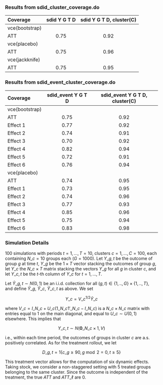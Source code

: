### Results from sdid_cluster_coverage.do

Coverage | sdid Y G T D | sdid Y G T D, cluster(C) |
:-------- | :--------: | :--------: |
vce(bootstrap)  | |
ATT | 0.75  | 0.92  |
vce(placebo)  | |
ATT | 0.75  | 0.96  |
vce(jackknife)  | |
ATT | 0.75  | 0.95  |

### Results from sdid_event_cluster_coverage.do

Coverage | sdid_event Y G T D | sdid_event Y G T D, cluster(C) |
:-------- | :--------: | :--------: |
vce(bootstrap)  | | |
ATT | 0.75 | 0.92 |
Effect 1 | 0.77 | 0.92 |
Effect 2 | 0.74 | 0.91 |
Effect 3 | 0.70 | 0.92 |
Effect 4 | 0.82 | 0.94 |
Effect 5 | 0.72 | 0.91 |
Effect 6 | 0.76 | 0.94 |
vce(placebo)  | | |
ATT | 0.74 | 0.95 |
Effect 1 | 0.73 | 0.95 |
Effect 2 | 0.74 | 0.96 |
Effect 3 | 0.77 | 0.93 |
Effect 4 | 0.85 | 0.96 |
Effect 5 | 0.75 | 0.94 |
Effect 6 | 0.83 | 0.98 |



### Simulation Details 
100 simulations with periods $t = 1,..., T = 10$, clusters $c = 1, ..., C = 100$, each containing $N\_c = 10$ groups each ($G = 1000$). Let $Y\_{g,t}$ be the outcome of group $g$ at time $t$, $Y\_g$ be the $1 \times T$ vector stacking the outcomes of group $g$, let $Y\_c$ the $N\_c \times T$ matrix stacking the vectors $Y\_g$ for all $g$ in cluster $c$, and let $Y\_{c,t}$ be the $t$-th column of $Y\_c$ for $t = 1,..., T$. 

Let $\widetilde{Y}\_{g,t} \sim N(0,1)$ be an i.i.d. collection for all $(g,t) \in \{1,..,G\} \times \{1,..,T\}$, and define $\widetilde{Y}\_{g}$, $\widetilde{Y}\_{c}$, $\widetilde{Y}\_{c,t}$ as above. We set 

$$Y\_c = V\_c^{1/2} \widetilde{Y}\_c$$

where $V\_c = I\_{N\_c} + U\_c \left(1\_{N\_c}1'\_{N\_c} - I\_{N\_c}\right)$ is a $N\_c \times N\_c$ matrix with entries equal to 1 on the main diagonal, and equal to $U\_c \sim U(0,1)$ elsewhere. This implies that 

$$Y\_{c,t} \sim N\left(\mathbf{0}\_{N\_c \times 1}, V\right)$$

i.e., within each time period, the outcomes of groups in cluster $c$ are a.s. positively correlated. 
As for the treatment rollout, we let 

$$D\_{g,t} = 1\lbrace c\_g \geq 90, g \bmod 2 = 0, t \geq 5 \rbrace $$

This treatment vector allows for the computation of six dynamic effects. Taking stock, we consider a non-staggered setting with 5 treated groups belonging to the same cluster. Since the outcome is independent of the treatment, the true $ATT$ and $ATT\_\ell$ are 0.


